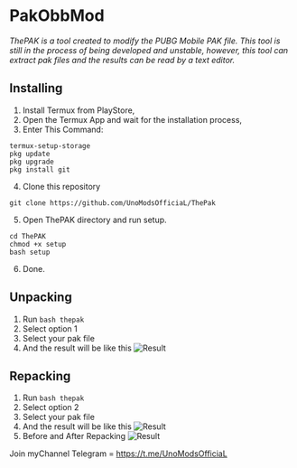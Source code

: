 # PakObbMod
_ThePAK is a tool created to modify the PUBG Mobile PAK file. This tool is still in the process of being developed and unstable, however, this tool can extract pak files and the results can be read by a text editor._

## Installing
1. Install Termux from PlayStore,
2. Open the Termux App and wait for the installation process,
3. Enter This Command:
```
termux-setup-storage
pkg update
pkg upgrade
pkg install git
```
4. Clone this repository
```
git clone https://github.com/UnoModsOfficiaL/ThePak
```
5. Open ThePAK directory and run setup.
```
cd ThePAK
chmod +x setup
bash setup
```
6. Done.

## Unpacking
1. Run `bash thepak`
2. Select option 1
3. Select your pak file
4. And the result will be like this
![Result](/screenshot/complete_extraction.jpg)

## Repacking
1. Run `bash thepak`
2. Select option 2
3. Select your pak file
4. And the result will be like this
![Result](/screenshot/complete_repacking.jpg)
5. Before and After Repacking
![Result](/screenshot/beforeafter_repacking.jpg)

Join myChannel Telegram = https://t.me/UnoModsOfficiaL
